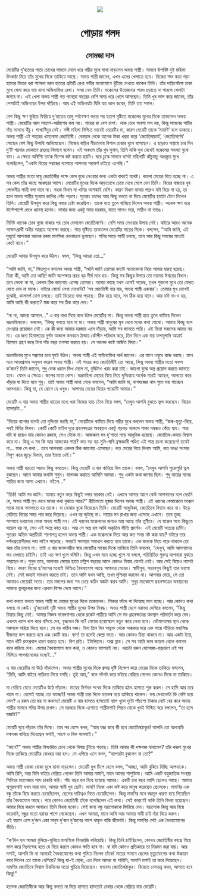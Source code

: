 <div align=center> <img src="../../metadata/images/rabibasariya/short-story:-গোড়ায়-গলদ.jpg" align="center" ></div>
<h1 align=center> গোড়ায় গলদ</h1>
<h2 align=center>সোমজা দাস</h2>
মেয়েটির দু’হাতের পাতা চোখের সামনে মেলে ধরে গম্ভীর মুখে মাথা নাড়লেন অভয় শাস্ত্রী। সামনে উপবিষ্ট দুই মহিলা উৎকণ্ঠা নিয়ে তাঁর মুখের দিকে তাকিয়ে আছে। অভয় শাস্ত্রী জানেন, এখন এদের খেলাতে হবে। নিজের শক্ত কড়া পড়া হাতের ভিতর ধরা শ্যামলা নরম হাতের প্রতিটি রেখা গভীর মনোযোগে খুঁটিয়ে দেখতে থাকেন তিনি। তাঁর দাড়িগোঁফে ঢাকা মুখে খেলা করে যায় নানা অভিব্যক্তির রেখা। সময় নেন তিনি। মক্কেলের উত্তেজনার পারদ চড়াতে না পারলে খেলাটা জমবে না। এই খেলা অভয় শাস্ত্রী গত পনেরো বছরের বেশি সময় ধরে খেলে আসছেন। তিনি খুব ভাল করে জানেন, তাঁর পেশাটাই অভিনয়ের উপর দাঁড়িয়ে। আর এই অভিনয়টা যিনি যত ভাল করেন, তিনি তত সফল।<br> <br>বেশ কিছু ক্ষণ ঘুরিয়ে ফিরিয়ে দু’হাতের তালু পর্যবেক্ষণ করার পর হতাশ দৃষ্টিতে মক্কেলের মুখের দিকে তাকালেন অভয় শাস্ত্রী। মেয়েটির বয়স সাতাশ-আঠাশের কম নয়। গায়ের রং বেশ চাপা। নাক চোখ অবশ্য মন্দ নয়, কিন্তু সামনের পাটির দাঁত সামান্য উঁচু। শাখাসিঁদুর নেই। সঙ্গী মহিলা নিশ্চিত ভাবেই মেয়েটির মা, কারণ মেয়েটি তাকে ‘মামণি’ বলে ডাকছে। অভয় শাস্ত্রী এই শহরের খ্যাতনামা জ্যোতিষী। বেনারস থেকে অনেক টাকা খরচা করে ‘জ্যোতিষাচার্য’, ‘জ্যোতিষার্ণব’ গোছের বেশ কিছু উপাধি আনিয়েছেন। নিজের বাড়ির নীচতলায় বিশাল চেম্বার খুলে বসেছেন। এ ছাড়াও সপ্তাহে চার দিন দু’টি গয়নার দোকানে গ্রহরত্ন বিভাগে বসেন। এই অঞ্চলে তাঁর খুব সুনাম, তিনি নাকি মুখ দেখেই মক্কেলের সমস্যা বুঝে যান। এ ক্ষেত্রে অবিশ্যি তাকে বিশেষ কষ্ট করতে হয়নি। ঘরে ঢুকে সামনে বসেই মহিলাটি কাঁচুমাচু অপ্রস্তুত মুখে বলেছিলেন, “একটা বিয়ের সম্বন্ধের ব্যাপারে আপনার পরামর্শ চাইতে এসেছি।”<br> <br>অভয় শাস্ত্রীর মতো ঘাঘু জ্যোতিষীর পক্ষে কেস বুঝে নেওয়ার জন্য একটা বাক্যই যথেষ্ট। কালো মেয়ের বিয়ে হচ্ছে না। এ সব কেস তাঁর কাছে আকছার আসে। মেয়েটির মুখের দিকে আড়চোখে চেয়ে দেখে মেপে নেন তিনি। বিয়ের বাজারে খুব লোভনীয় পাত্রী বলা যাবে না। সহজ বিধান না খাটার আশঙ্কাই বেশি। কারণ বিধান মানার পরেও যদি বিয়ে না হয়, তা হলে অভয় শাস্ত্রীর সুনামে কালির পোঁচ পড়বে। সুতরাং তাদের আর কিছু বলতে না দিয়ে মেয়েটির হাতটা টেনে নিলেন তিনি। মেয়েটি উসখুস করে কিছু বলার চেষ্টা করেছিল। তাকে হাত তুলে থামিয়ে দিলেন অভয় শাস্ত্রী। অনেক ক্ষণ ধরে উল্টেপাল্টে দেখে ধ্যানস্থ হলেন। ভাবার জন্য একটু সময় দরকার, যাতে সাপও মরে, লাঠিও না ভাঙে।<br> <br>মিনিট খানেক চোখ বুজে থাকার পর চোখ মেললেন জ্যোতিষার্ণব। বেশি সময় নেওয়ার উপায় নেই। বাইরে আরও অনেক সাক্ষাৎপ্রার্থী অধীর আগ্রহে অপেক্ষা করছে। শান্ত দৃষ্টিতে তাকালেন মেয়েটির মায়ের দিকে। বললেন, “আমি জানি, এই মুহূর্তে আপনারা অনেক রকম মানসিক দোলাচলে ভুগছেন। শনির সাড়ে সাতী চলছে, তবে আর কিছু সময়ের মধ্যেই কেটে যাবে।”<br> <br>মেয়েটি আবার উসখুস করে উঠল। বলল, “কিন্তু আমরা তো...”<br> <br>“আমি জানি, মা,” স্মিতমুখে বললেন অভয় শাস্ত্রী, “আমি জানি তোমরা কতটা মনোবেদনা নিয়ে আমার দ্বারস্থ হয়েছ। চিন্তা কী, আমি তো আছি! জানি অপেক্ষার প্রহর বড় দীর্ঘ মনে হয়। কিন্তু সব কিছুর উপরে তো দয়াময় ঈশ্বরের বিধান। তবে ভেবো না মা, একদম ঠিক জায়গায় এসেছ তোমরা। আমার কাছে যখন এসেই পড়েছ, তখন শুকনো মুখে তো ফেরত যেতে দেব না মাকে। বাইরে বোর্ডে লেখা দেখোনি? ‘সব জ্যোতিষী বার বার, অভয় শাস্ত্রী একবার’। তোমার মুখ দেখেই বুঝেছি, কালসর্প যোগ চলছে। তাই বিয়েতে বাধা পড়ছে। ঠিক হয়ে যাবে, সব ঠিক হয়ে যাবে। আর যদি না-ও হয়, আমি আছি কী করতে? যজ্ঞ করে সব ঠিক করে দেব।”<br> <br>“না না, আমরা আসলে…” এ বার বাধা দিয়ে বলে উঠল মেয়েটির মা। কিন্তু অভয় শাস্ত্রী হাত তুলে থামিয়ে দিলেন ভদ্রমহিলাকে। বললেন, “কিচ্ছু বলতে হবে না মা। অভয় শাস্ত্রী মানুষের মুখ দেখে মনের কথা বোঝে। আমায় কিচ্ছু বলে দেওয়ার প্রয়োজন নেই। কে কী জন্য আমার দরজায় এসে দাঁড়ায়, আমি সব জানতে পারি। এই বিদ্যা সকলের আয়ত্ত নয় মা। এর জন্য হিমালয়ের দুর্গম অঞ্চলে কনকনে ঠান্ডায় কৌপীন পরিধান করে, তিন দিনে এক বার ফলমূলাদি আহার্য হিসেবে গ্রহণ করে টানা পাঁচ বছর তপস্যা করতে হয়। সে অনেক কষ্টে অর্জিত বিদ্যা।”<br> <br>ভদ্রমহিলার মুখে সম্ভ্রমের ভাব ফুটে উঠল। অভয় শাস্ত্রী এই অভিব্যক্তির অর্থ জানেন। এর মানে ওষুধে কাজ ধরছে। মনে মনে আত্মপ্রসাদ অনুভব করেন অভয় শাস্ত্রী। এই শহরে কত জ্যোতিষীই তো আছে, কিন্তু অভয় শাস্ত্রীর মতো সফল ক’জন? তিনি জানেন, শুধু ভেক ধরলে ভিখ মেলে না, বুদ্ধিটাও খরচ করা চাই। জায়গা বুঝে অস্ত্র প্রয়োগ করতে জানতে হবে। যেমন এ ক্ষেত্রে। জলের মতো কেস। ভদ্রমহিলা মেয়ের বিয়ে নিয়ে দুশ্চিন্তায় অর্ধেক মরেই আছেন, আলতো করে খাঁড়ার ঘা দিতে হবে শুধু। তাই অভয় শাস্ত্রী মাথা নেড়ে বললেন, “আমি জানি মা, যাগযজ্ঞের নাম শুনে ভয় পাচ্ছেন আপনারা। কিন্তু মা, যে রোগে যে ওষুধ। আপনার মেয়ের বিয়ের গ্যারান্টি আমার।”<br> <br>মেয়েটি এ বার অভয় শাস্ত্রীর হাতের মধ্যে ধরা নিজের হাত টেনে নিয়ে বলল, “দেখুন আপনি বুঝতে ভুল করছেন। বিয়ের ব্যাপারটা…”<br> <br>“বিয়ের ব্যাপার বলেই তো দুশ্চিন্তা করছি মা,” মেয়েটিকে থামিয়ে দিয়ে গম্ভীর মুখে বললেন অভয় শাস্ত্রী, “জন্ম-মৃত্যু-বিয়ে, সবই বিধির লিখন। কোটি কোটি মাইল দূরে গ্রহনক্ষত্রের অবস্থানে একটু গড়বড় থাকলে পাকা সম্বন্ধও কেঁচে যায়। আর যদি বা হয়েও যায় কোনও রকমে, সেও টেকে না। আজকাল সব দু’পাতা পড়ে আধুনিক হয়েছে। জ্যোতিষ-কবচে বিশ্বাস করে না। কিন্তু এ সব কি আর আজকের শাস্ত্র? কত বড় বড় মুনি-ঋষি ব্রহ্মজ্ঞানী পণ্ডিত এই শাস্ত্র রচনা করেছেন! তবেই না... যাক সে কথা... তবে আপনারা একদম ঠিক জায়গায় এসেছেন। কত মেয়ের বিয়ে দিলাম আমি, কত ভাঙা সংসার নিপুণ করে জুড়ে দিলাম, তার ইয়ত্তা নেই।”<br> <br>অভয় শাস্ত্রী হয়তো আরও কিছু বলতেন। কিন্তু মেয়েটি এ বার থামিয়ে দিল তাকে। বলল, “দেখুন আপনি পুরোপুরি ভুল বুঝছেন। আগে আমার কথাটা শুনুন। যাগযজ্ঞ করাতে আসিনি আমরা। শুধু একটা কথা জানার ছিল। শুধু মায়ের মনের শান্তির জন্য আসা এখানে। নইলে…”<br> <br>“তিষ্ঠ! আমি সব জানি। আমায় নতুন করে কিছুই বলার দরকার নেই। এখানে আসার আগে কেউ আপনাদের বলে দেয়নি যে, অভয় শাস্ত্রী মুখ দেখে মনের কথা বুঝতে পারে?” রীতিমতো হুঙ্কার দিলেন অভয় শাস্ত্রী। এই ধরনের বেআক্কেলে মক্কেল মাঝে মাঝে সামলাতে হয় তাকে। যা বোঝার বুঝে নিয়েছেন তিনি। মেয়েটি আধুনিকা, জ্যোতিষে বিশ্বাস করে না। উড়ে বেড়িয়ে বিয়ের সময় পার করে দিয়েছে। এখন বর জুটছে না। মায়ের মন রাখার জন্য এসেছে এখানে। তবে তুচ্ছ সমস্যায় ডরানোর লোক অভয় শাস্ত্রী নন। এই ধরনের মক্কেলদের জন্যও অস্ত্র আছে তাঁর তূণীরে। যে মক্কেল অন্য কিছুতে ঘায়েল হয় না, সেও এই অস্ত্রে কাত হয়। আর সে অস্ত্র হল আদি অকৃত্রিম ভীতি প্রদর্শন। এই মেয়েটি অত্যন্ত ঢ্যাঁটা। সুতরাং অন্তিম অস্ত্রটিরই শরণাপন্ন হলেন অভয় শাস্ত্রী। এক মক্কেলকে নিয়ে আর কত সময় নষ্ট করা যায়? বাইরে তার দর্শনপ্রত্যাশীদের লম্বা লাইন পড়েছে। সবারই সমস্যার সমাধান করতে হবে তাকে। এক জনকে নিয়ে পড়ে থাকলে তো আর তাঁর চলবে না। তাই এ বার জলদগম্ভীর স্বরে মেয়েটির মায়ের দিকে তাকিয়ে তিনি বললেন, “দেখুন, আমি আপনাদের ভয় দেখাতে চাইনি। তাই এত ক্ষণ খুলে বলিনি। কিন্তু এখন মনে হচ্ছে খুলে না বললে, পরিস্থিতির গুরুত্ব আপনারা বুঝতে পারছেন না। শুনুন তবে, আপনার মেয়ের হাতে চল্লিশ বছরের আগে কোনও বিবাহ যোগই নেই। আর সেই বিয়েও নামেই বিয়ে। কারণ বিয়ের ছ’মাসের মধ্যেই নিশ্চিত বৈধব্যযোগ আছে আপনার মেয়ের। স্বামীসুখ, সন্তানসুখ কিছুই তার ভাগ্যে নেই। সেই জন্যই সাবধান করতে চাই। তবে আমি যখন আছি, তখন দুশ্চিন্তা করবেন না। আপনার মেয়ে, সে তো আমারও মেয়েরই মতো। তার মঙ্গলের জন্য সব চেয়ে কঠিন যজ্ঞটা করব আমি। সুদূর মহাকাশে গ্রহনক্ষত্রের অবস্থানের সামান্য ভুলচুকের জন্য এরকম বিপদ নেমে আসে।”<br> <br>কথা বলতে বলতে অভয় শাস্ত্রী মা মেয়ের মুখের দিকে তাকালেন। শিকার ফাঁদে পা দিয়েছে মনে হচ্ছে। আর কোনও কথা বলছে না কেউ। দু’জনেরই দৃষ্টি অভয় শাস্ত্রীর মুখের উপর নিবদ্ধ। অভয় শাস্ত্রী হেসে বরাভয় দেখিয়ে বললেন, “কিন্তু চিন্তার কিছু নেই। আমার নিজস্ব গবেষণাগার থেকে রকেট পাঠিয়ে আমি সে সব গ্রহনক্ষত্রের অবস্থান পরিবর্তন করে দেব। একদম খাপে খাপ করে বসিয়ে দেব, বুঝলেন কি না? মেয়ের হরোস্কোপ নতুন করে লেখা হবে। ভৌমদোষের স্থান থেকে মঙ্গলকে সরিয়ে দিতে হবে। সে বড় কঠিন যজ্ঞ। টানা তিন দিন অভুক্ত থেকে অন্ধকার ঘরে এক পায়ে দাঁড়িয়ে মহাসিদ্ধ বীজমন্ত্র জপ করতে হবে এক কোটি বার। ব্যস! তা হলেই কেল্লা ফতে। আর কোনও চিন্তা থাকবে না। আর একটা ইয়ে, মানে খাঁটি রক্তপ্রবাল ধারণ করতে হবে। বিশ রতি। ইটালিয়ান। অক্স ব্লাড। সে সব আমি ভাল জায়গা থেকে কমসম করে করিয়ে দেব। মেয়ের বৈধব্যযোগ বলে কথা, ও কোনও ব্যাপারই নয়। খরচটা ধরুন হোমযজ্ঞ-রত্নধারণ ওই সব মিলিয়ে লাখখানেকের মধ্যেই...”<br> <br>এ বার মেয়েটির মা উঠে দাঁড়ালেন। অভয় শাস্ত্রীর মুখের দিকে জ্বলন্ত দৃষ্টি নিক্ষেপ করে মেয়ের দিকে তাকিয়ে বললেন, “রিনি, আমি বাইরে গাড়িতে গিয়ে বসছি। তুই আয়,” বলে গটগট করে বাইরে বেরিয়ে গেলেন কোনও দিকে না তাকিয়ে।<br> <br>মা বেরিয়ে যেতে মেয়েটিও উঠে দাঁড়াল। মায়ের নির্গমন পথের দিকে তাকিয়ে হঠাৎ হাসতে শুরু করল। সে হাসি আর তার থামে না। হেসেই যাচ্ছে তো যাচ্ছেই! অভয় শাস্ত্রী তার দিকে হতভম্ব হয়ে তাকিয়ে থাকেন। ভয় দেখানোটা কি বেশি হয়ে গেল? এ রকম তো হয় না কখনও! মেয়েটি এ বার হাসতে হাসতেই ব্যাগ খুলে দুটো পাঁচশো টাকার নোট বের করে অভয় শাস্ত্রীর সামনে গদির উপর রাখল। সে দরজার দিকে এগোতে শাস্ত্রীমশাই পিছন থেকে খুবই বিস্মিত স্বরে বললেন, “তা হলে যজ্ঞটা?”<br> <br>মেয়েটি ঘুরে দাঁড়াল তাঁর দিকে। তার পর হেসে বলল, “আর যজ্ঞ করে কী হবে জ্যোতিষঠাকুর! আপনি তো অলরেডি দক্ষযজ্ঞ বাধিয়ে দিয়েছেন মশাই, আগে ও দিক সামলাই।”<br> <br>“মানে?” অভয় শাস্ত্রীর বিস্ফারিত চোখ থেকে বিস্ময় চুঁইয়ে পড়ছে। তিনি আবার কী দক্ষযজ্ঞ বাধালেন? তাঁর করুণ মুখের দিকে তাকিয়ে মেয়েটির বোধহয় দয়া হল। সে এগিয়ে এসে বলল, “ব্যাপারটা বুঝলেন না তো?”<br> <br>অভয় শাস্ত্রী বোকা বোকা মুখে মাথা নাড়লেন। মেয়েটি মুখ টিপে হেসে বলল, “আচ্ছা, আমি বুঝিয়ে দিচ্ছি আপনাকে। আমি রিনি, আর যিনি বাইরে বেরিয়ে গেলেন তিনি আমার মামণি, মানে আমার শাশুড়িমা। আমি একটি বহুজাতিক সংস্থায় সিনিয়র ম্যানেজার পদে চাকরি করি। পাঁচ বছর হল বিয়ে হয়েছে আমার। একটি চার বছর বয়সি ছেলেও আছে। আমার শ্বশুরমশাই যখন মারা যান, আমার স্বামী খুব ছোট। মামণি নিজে একা কষ্ট করে মানুষ করেছেন ছেলেকে। মামণির এক বন্ধু তাঁকে বিয়ে করতে চেয়েছিলেন, ছেলের দায়িত্বও নিতে চেয়েছিলেন। কিন্তু মামণির মনে বদ্ধমূল ধারণা হয়ে গিয়েছিল তাঁর বৈধব্যযোগ আছে। পরে কোনও জ্যোতিষী তাঁকে বলেছিলেন এই কথা। সেই কারণেই নাকি তিনি বিধবা হয়েছেন। আবার বিয়ে করলে আবারও তিনি বিধবা হবেন। সেই জন্য বন্ধু ভদ্রলোককে ফিরিয়ে দেন। ভদ্রলোক কিন্তু আর বিয়ে করেননি, বন্ধুর মতো বরাবর পাশে থেকেছেন। এখন আমরা, মানে আমি আর আমার স্বামী চাই ওঁরা বিয়ে করুন।<br>
এই বয়সে এসে দু’জন একা মানুষ দু’জন দু’জনের পাশে থাকুন বাকি জীবনটা। কিন্তু মামণির সেই এক বৈধব্যযোগের ভীতি।<br> <br>“ক’দিন হল আমরা বুঝিয়ে-সুঝিয়ে মামণিকে নিমরাজি করিয়েছি। কিন্তু তিনি চাইছিলেন, কোনও জ্যোতিষীর কাছে গিয়ে ভাল করে নিঃসন্দেহ হতে যে বিয়ে করলে কোনও ক্ষতি হবে না। বা যদি কোনও প্রতিকারে তা নিরসন করা যায়। আর মশাই, আপনি কি না আমারই বৈধব্যযোগের কথা শুনিয়ে দিলেন তাঁকে! মায়ের সামনে ছেলের মৃত্যুযোগের কথা উচ্চারণ করে দিলেন তো তাকে খেপিয়ে? কিন্তু যা-ই হোক, এত দিনে আমরা যা পারিনি, আপনি মশাই তা করে দিয়েছেন। মামণির জ্যোতিষে বিশ্বাস চিরদিনের মতো ঘুচিয়ে দিয়েছেন। ধন্যবাদ জ্যোতিষঠাকুর। বিয়েতে নেমন্তন্ন করব, আসতে হবে কিন্তু!”<br> <br>হতভম্ব জ্যোতিষীকে আর কিছু বলতে না দিয়ে হাসতে হাসতেই চেম্বার থেকে বেরিয়ে যায় মেয়েটি।<br> <br>
